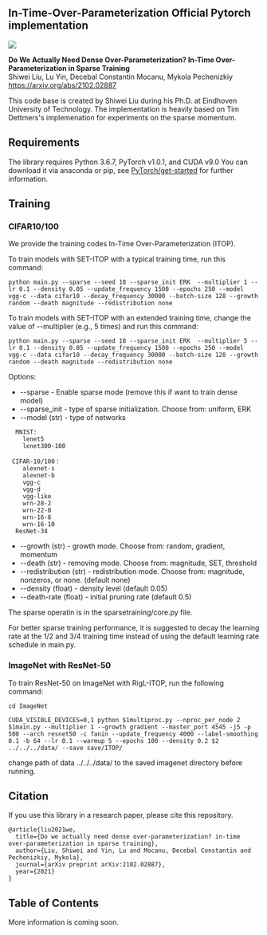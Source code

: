 ## In-Time-Over-Parameterization Official Pytorch implementation

![](ITOP.png=250x250)

**Do We Actually Need Dense Over-Parameterization? In-Time Over-Parameterization in Sparse Training**<br>
Shiwei Liu, Lu Yin, Decebal Constantin Mocanu, Mykola Pechenizkiy<br>
https://arxiv.org/abs/2102.02887<br>

This code base is created by Shiwei Liu during his Ph.D. at Eindhoven University of Technology. The implementation is heavily based on Tim Dettmers's implemenation for experiments on the sparse momentum.

## Requirements

The library requires Python 3.6.7, PyTorch v1.0.1, and CUDA v9.0
You can download it via anaconda or pip, see [PyTorch/get-started](https://pytorch.org/get-started/locally/) for further information. 

## Training 
### CIFAR10/100
We provide the training codes In-Time Over-Parameterization (ITOP). 

To train models with SET-ITOP with a typical training time, run this command:

```
python main.py --sparse --seed 18 --sparse_init ERK  --multiplier 1 --lr 0.1 --density 0.05 --update_frequency 1500 --epochs 250 --model vgg-c --data cifar10 --decay_frequency 30000 --batch-size 128 --growth random --death magnitude --redistribution none

```

To train models with SET-ITOP with an extended training time, change the value of --multiplier (e.g., 5 times) and run this command:

```
python main.py --sparse --seed 18 --sparse_init ERK  --multiplier 5 --lr 0.1 --density 0.05 --update_frequency 1500 --epochs 250 --model vgg-c --data cifar10 --decay_frequency 30000 --batch-size 128 --growth random --death magnitude --redistribution none

```

Options:
* --sparse - Enable sparse mode (remove this if want to train dense model)
* --sparse_init - type of sparse initialization. Choose from: uniform, ERK
* --model (str) - type of networks
```
  MNIST:
	lenet5
	lenet300-100

 CIFAR-10/100：
	alexnet-s
	alexnet-b
	vgg-c
	vgg-d
	vgg-like
	wrn-28-2
	wrn-22-8
	wrn-16-8
	wrn-16-10
  ResNet-34
```
* --growth (str) - growth mode. Choose from: random, gradient, momentum
* --death (str) - removing mode. Choose from: magnitude, SET, threshold
* --redistribution (str) - redistribution mode. Choose from: magnitude, nonzeros, or none. (default none)
* --density (float) - density level (default 0.05)
* --death-rate (float) - initial pruning rate (default 0.5)

The sparse operatin is in the sparsetraining/core.py file. 

For better sparse training performance, it is suggested to decay the learning rate at the 1/2 and 3/4 training time instead of using the default learning rate schedule in main.py. 

### ImageNet with ResNet-50
To train ResNet-50 on ImageNet with RigL-ITOP, run the following command:
```
cd ImageNet

CUDA_VISIBLE_DEVICES=0,1 python $1multiproc.py --nproc_per_node 2 $1main.py --multiplier 1 --growth gradient --master_port 4545 -j5 -p 500 --arch resnet50 -c fanin --update_frequency 4000 --label-smoothing 0.1 -b 64 --lr 0.1 --warmup 5 --epochs 100 --density 0.2 $2 ../../../data/ --save save/ITOP/
```
change path of data ../../../data/ to the saved imagenet directory before running.

## Citation
If you use this library in a research paper, please cite this repository.
```
@article{liu2021we,
  title={Do we actually need dense over-parameterization? in-time over-parameterization in sparse training},
  author={Liu, Shiwei and Yin, Lu and Mocanu, Decebal Constantin and Pechenizkiy, Mykola},
  journal={arXiv preprint arXiv:2102.02887},
  year={2021}
}
```

## Table of Contents
More information is coming soon.


